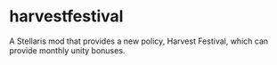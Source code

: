 # harvestfestival
A Stellaris mod that provides a new policy, Harvest Festival, which can provide monthly unity bonuses.
